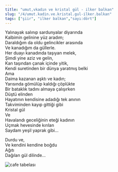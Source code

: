 ```yaml
---
title: "umut,vkadın ve kristal gül - ilker balkan"
slug: "/4/umut.kadin.ve.kristal.gul-ilker.balkan"
tags: ["şiir", "ilker balkan","sayı:dört"]
---
```

Yalınayak salınıp sardunyalar diyarında  
Kalbimin gelinine yüz aradım;\
Daraldığım da oldu gelincikler arasında\
Ve kanadığım da güllerle.\
Her duayı kanadında taşıyan melek,\
Şimdi yine aziz ve gelin,\
Kan taşından çanak içinde yitik,\
Kendi suretinden bir dünya yaratmış belki\
Ama\
Daima kazanan aşktı ve kadın;\
Yarısında gömülüp kaldığı çöplükte\
Bir bataklık tadını almaya çalışırken\
Düştü elinden\
Hayatının kendisine adadığı tek anının\
Takviminden kayıp gittiği gibi\
Kristal gül\
Ve\
Havalandı geceliğinin eteği kadının\
Uçmak hevesinde kırılan\
Saydam yeşil yaprak gibi...

Durdu ve,\
Ve kendini kendine boğdu\
Ağıtı\
Dağılan gül dilinde...

![cafe tabelası](/img/4.22.jpg)